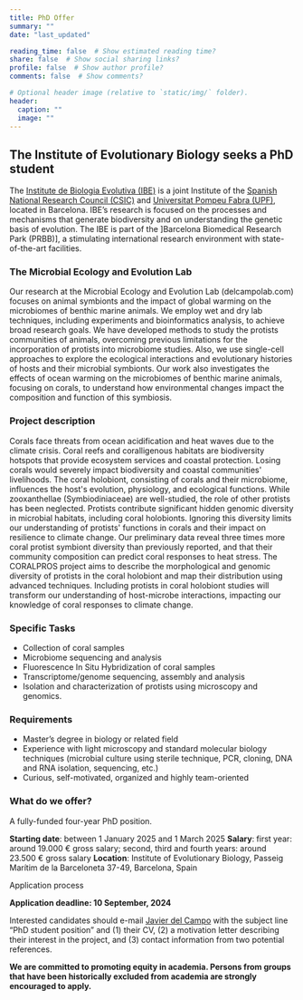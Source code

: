 ```yaml
---
title: PhD Offer
summary: ""
date: "last_updated"

reading_time: false  # Show estimated reading time?
share: false  # Show social sharing links?
profile: false  # Show author profile?
comments: false  # Show comments?

# Optional header image (relative to `static/img/` folder).
header:
  caption: ""
  image: ""
---
```


## The Institute of Evolutionary Biology seeks a PhD student

The [Institute de Biologia Evolutiva (IBE)](https://www.ibe.upf-csic.es/) is a joint Institute of the [Spanish National Research Council (CSIC)](https://www.csic.es/en) and [Universitat Pompeu Fabra (UPF)](https://www.upf.edu/), located in Barcelona. IBE’s research is focused on the processes and mechanisms that generate biodiversity and on understanding the genetic basis of evolution. The IBE is part of the ]Barcelona Biomedical Research Park (PRBB)], a stimulating international research environment with state-of-the-art facilities.

### The Microbial Ecology and Evolution Lab
Our research at the Microbial Ecology and Evolution Lab (delcampolab.com) focuses on animal symbionts and the impact of global warming on the microbiomes of benthic marine animals. We employ wet and dry lab techniques, including experiments and bioinformatics analysis, to achieve broad research goals. We have developed methods to study the protists communities of animals, overcoming previous limitations for the incorporation of protists into microbiome studies. Also, we use single-cell approaches to explore the ecological interactions and evolutionary histories of hosts and their microbial symbionts. Our work also investigates the effects of ocean warming on the microbiomes of benthic marine animals, focusing on corals, to understand how environmental changes impact the composition and function of this symbiosis.

### Project description
Corals face threats from ocean acidification and heat waves due to the climate crisis. Coral reefs and coralligenous habitats are biodiversity hotspots that provide ecosystem services and coastal protection. Losing corals would severely impact biodiversity and coastal communities' livelihoods. The coral holobiont, consisting of corals and their microbiome, influences the host's evolution, physiology, and ecological functions. While zooxanthellae (Symbiodiniaceae) are well-studied, the role of other protists has been neglected. Protists contribute significant hidden genomic diversity in microbial habitats, including coral holobionts. Ignoring this diversity limits our understanding of protists' functions in corals and their impact on resilience to climate change. Our preliminary data reveal three times more coral protist symbiont diversity than previously reported, and that their community composition can predict coral responses to heat stress. The CORALPROS project aims to describe the morphological and genomic diversity of protists in the coral holobiont and map their distribution using advanced techniques. Including protists in coral holobiont studies will transform our understanding of host-microbe interactions, impacting our knowledge of coral responses to climate change.

### Specific Tasks

*	Collection of coral samples
*	Microbiome sequencing and analysis
*	Fluorescence In Situ Hybridization of coral samples
*	Transcriptome/genome sequencing, assembly and analysis
*	Isolation and characterization of protists using microscopy and genomics.

### Requirements

*	Master’s degree in biology or related field
*	Experience with light microscopy and standard molecular biology techniques (microbial culture using sterile technique, PCR, cloning, DNA and RNA isolation, sequencing, etc.)
*	Curious, self-motivated, organized and highly team-oriented

### What do we offer?

A fully-funded four-year PhD position.

**Starting date**: between 1 January 2025 and 1 March 2025
**Salary**: first year: around 19.000 € gross salary; second, third and fourth years: around 23.500 € gross salary
**Location**: Institute of Evolutionary Biology, Passeig Marítim de la Barceloneta 37-49, Barcelona, Spain

Application process

**Application deadline: 10 September, 2024**

Interested candidates should e-mail [Javier del Campo](mailto:jdelcampo@ibe.upf-csic.es) with the subject line “PhD student position” and (1) their CV, (2) a motivation letter describing their interest in the project, and (3) contact information from two potential references.

**We are committed to promoting equity in academia. Persons from groups that have been historically excluded from academia are strongly encouraged to apply.**
